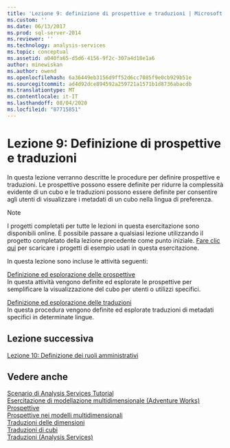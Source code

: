 ```yaml
---
title: 'Lezione 9: definizione di prospettive e traduzioni | Microsoft Docs'
ms.custom: ''
ms.date: 06/13/2017
ms.prod: sql-server-2014
ms.reviewer: ''
ms.technology: analysis-services
ms.topic: conceptual
ms.assetid: a040fa65-d5d6-4156-9f2c-307a4d18e1a6
author: minewiskan
ms.author: owend
ms.openlocfilehash: 6a36449eb3156d9ff52d6cc7085f9e0cb929b51e
ms.sourcegitcommit: ad4d92dce894592a259721a1571b1d8736abacdb
ms.translationtype: MT
ms.contentlocale: it-IT
ms.lasthandoff: 08/04/2020
ms.locfileid: "87715851"
---
```

# <a name="lesson-9-defining-perspectives-and-translations"></a>Lezione 9: Definizione di prospettive e traduzioni
  In questa lezione verranno descritte le procedure per definire prospettive e traduzioni. Le prospettive possono essere definite per ridurre la complessità evidente di un cubo e le traduzioni possono essere definite per consentire agli utenti di visualizzare i metadati di un cubo nella lingua di preferenza.  
  
> [!NOTE]  
>  I progetti completati per tutte le lezioni in questa esercitazione sono disponibili online. È possibile passare a qualsiasi lezione utilizzando il progetto completato della lezione precedente come punto iniziale. [Fare clic qui](https://go.microsoft.com/fwlink/?LinkID=221866) per scaricare i progetti di esempio usati in questa esercitazione.  
  
 In questa lezione sono incluse le attività seguenti:  
  
 [Definizione ed esplorazione delle prospettive](multidimensional-models-olap-logical-cube-objects/perspectives.md)  
 In questa attività vengono definite ed esplorate le prospettive per semplificare la visualizzazione del cubo per utenti o utilizzi specifici.  
  
 [Definizione ed esplorazione delle traduzioni](lesson-9-2-defining-and-browsing-translations.md)  
 In questa procedura vengono definite ed esplorate traduzioni di metadati specifici in determinate lingue.  
  
## <a name="next-lesson"></a>Lezione successiva  
 [Lezione 10: Definizione dei ruoli amministrativi](lesson-10-defining-administrative-roles.md)  
  
## <a name="see-also"></a>Vedere anche  
 [Scenario di Analysis Services Tutorial](analysis-services-tutorial-scenario.md)   
 [Esercitazione di modellazione multidimensionale &#40;Adventure Works&#41;](multidimensional-modeling-adventure-works-tutorial.md)   
 [Prospettive](https://docs.microsoft.com/analysis-services/multidimensional-models-olap-logical-cube-objects/perspectives)   
 [Prospettive nei modelli multidimensionali](multidimensional-models/perspectives-in-multidimensional-models.md)   
 [Traduzioni delle dimensioni](multidimensional-models-olap-logical-dimension-objects/dimension-translations.md)   
 [Traduzioni di cubi](multidimensional-models-olap-logical-cube-objects/cube-translations.md)   
 [Traduzioni &#40;Analysis Services&#41;](translations-analysis-services.md)  
  
  
